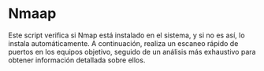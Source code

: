 # Nmaap
Este script verifica si Nmap está instalado en el sistema, y si no es así, lo instala automáticamente. A continuación, realiza un escaneo rápido de puertos en los equipos objetivo, seguido de un análisis más exhaustivo para obtener información detallada sobre ellos.
